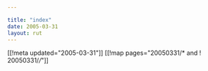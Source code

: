 ```yaml
---

title: "index"
date: 2005-03-31
layout: rut
---
```


[[!meta updated="2005-03-31"]]
[[!map pages="20050331/* and ! 20050331/*/*"]]
